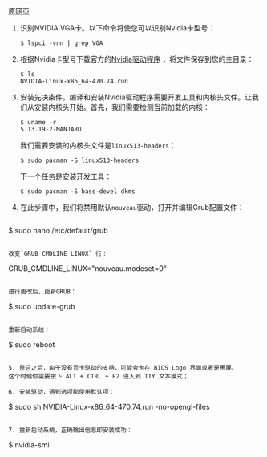 [原网页](https://ubuntuqa.com/article/10488.html])

1. 识别NVIDIA VGA卡。以下命令将使您可以识别Nvidia卡型号：

   ```
   $ lspci -vnn | grep VGA
   ```

2. 根据Nvidia卡型号下载官方的[Nvidia驱动程序](https://www.nvidia.com/download/index.aspx?lang=cn) ，将文件保存到您的主目录：

   ```
   $ ls
   NVIDIA-Linux-x86_64-470.74.run
   ```

3. 安装先决条件。编译和安装Nvidia驱动程序需要开发工具和内核头文件。让我们从安装内核头开始。首先，我们需要检测当前加载的内核：

   ```
   $ uname -r
   5.13.19-2-MANJARO
   ```

   我们需要安装的内核头文件是`linux513-headers`：

   ```
   $ sudo pacman -S linux513-headers
   ```

   下一个任务是安装开发工具：

   ```
   $ sudo pacman -S base-devel dkms
   ```

4. 在此步骤中，我们将禁用默认`nouveau`驱动，打开并编辑Grub配置文件：

   ```
$ sudo nano /etc/default/grub
   ```

   改变`GRUB_CMDLINE_LINUX` 行：
   
   ```
GRUB_CMDLINE_LINUX="nouveau.modeset=0"
   ```

   进行更改后，更新GRUB：
   
   ```
$ sudo update-grub
   ```

   重新启动系统：
   
   ```
$ sudo reboot
   ```

5. 重启之后，由于没有显卡驱动的支持，可能会卡在 BIOS Logo 界面或者是黑屏。
   这个时候你需要按下 ALT + CTRL + F2 进入到 TTY 文本模式；
   
6. 安装驱动，遇到选项都使用默认项：

   ```
$ sudo sh NVIDIA-Linux-x86_64-470.74.run -no-opengl-files
   ```

7. 重新启动系统，正确输出信息即安装成功：

   ```
   $ nvidia-smi
   ```

   
